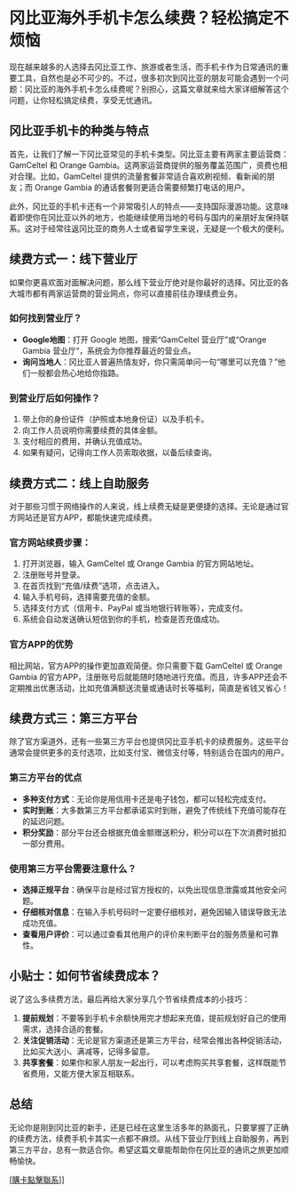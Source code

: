 # 冈比亚海外手机卡怎么续费？轻松搞定不烦恼

现在越来越多的人选择去冈比亚工作、旅游或者生活，而手机卡作为日常通讯的重要工具，自然也是必不可少的。不过，很多初次到冈比亚的朋友可能会遇到一个问题：冈比亚的海外手机卡怎么续费呢？别担心，这篇文章就来给大家详细解答这个问题，让你轻松搞定续费，享受无忧通讯。

## 冈比亚手机卡的种类与特点

首先，让我们了解一下冈比亚常见的手机卡类型。冈比亚主要有两家主要运营商：GamCeltel 和 Orange Gambia。这两家运营商提供的服务覆盖范围广，资费也相对合理。比如，GamCeltel 提供的流量套餐非常适合喜欢刷视频、看新闻的朋友；而 Orange Gambia 的通话套餐则更适合需要频繁打电话的用户。

此外，冈比亚的手机卡还有一个非常吸引人的特点——支持国际漫游功能。这意味着即使你在冈比亚以外的地方，也能继续使用当地的号码与国内的亲朋好友保持联系。这对于经常往返冈比亚的商务人士或者留学生来说，无疑是一个极大的便利。

## 续费方式一：线下营业厅

如果你更喜欢面对面解决问题，那么线下营业厅绝对是你最好的选择。冈比亚的各大城市都有两家运营商的营业网点，你可以直接前往办理续费业务。

### 如何找到营业厅？
- **Google地图**：打开 Google 地图，搜索“GamCeltel 营业厅”或“Orange Gambia 营业厅”，系统会为你推荐最近的营业点。
- **询问当地人**：冈比亚人普遍热情友好，你只需简单问一句“哪里可以充值？”他们一般都会热心地给你指路。

### 到营业厅后如何操作？
1. 带上你的身份证件（护照或本地身份证）以及手机卡。
2. 向工作人员说明你需要续费的具体金额。
3. 支付相应的费用，并确认充值成功。
4. 如果有疑问，记得向工作人员索取收据，以备后续查询。

## 续费方式二：线上自助服务

对于那些习惯于网络操作的人来说，线上续费无疑是更便捷的选择。无论是通过官方网站还是官方APP，都能快速完成续费。

### 官方网站续费步骤：
1. 打开浏览器，输入 GamCeltel 或 Orange Gambia 的官方网站地址。
2. 注册账号并登录。
3. 在首页找到“充值/续费”选项，点击进入。
4. 输入手机号码，选择需要充值的金额。
5. 选择支付方式（信用卡、PayPal 或当地银行转账等），完成支付。
6. 系统会自动发送确认短信到你的手机，检查是否充值成功。

### 官方APP的优势
相比网站，官方APP的操作更加直观简便。你只需要下载 GamCeltel 或 Orange Gambia 的官方APP，注册账号后就能随时随地进行充值。而且，许多APP还会不定期推出优惠活动，比如充值满额送流量或通话时长等福利，简直是省钱又省心！

## 续费方式三：第三方平台

除了官方渠道外，还有一些第三方平台也提供冈比亚手机卡的续费服务。这些平台通常会提供更多的支付选项，比如支付宝、微信支付等，特别适合在国内的用户。

### 第三方平台的优点
- **多种支付方式**：无论你是用信用卡还是电子钱包，都可以轻松完成支付。
- **实时到账**：大多数第三方平台都承诺实时到账，避免了传统线下充值可能存在的延迟问题。
- **积分奖励**：部分平台还会根据充值金额赠送积分，积分可以在下次消费时抵扣一部分费用。

### 使用第三方平台需要注意什么？
- **选择正规平台**：确保平台是经过官方授权的，以免出现信息泄露或其他安全问题。
- **仔细核对信息**：在输入手机号码时一定要仔细核对，避免因输入错误导致无法成功充值。
- **查看用户评价**：可以通过查看其他用户的评价来判断平台的服务质量和可靠性。

## 小贴士：如何节省续费成本？

说了这么多续费方法，最后再给大家分享几个节省续费成本的小技巧：

1. **提前规划**：不要等到手机卡余额快用完才想起来充值，提前规划好自己的使用需求，选择合适的套餐。
2. **关注促销活动**：无论是官方渠道还是第三方平台，经常会推出各种促销活动，比如买大送小、满减等，记得多留意。
3. **共享套餐**：如果你和家人朋友一起出行，可以考虑购买共享套餐，这样既能节省费用，又能方便大家互相联系。

## 总结

无论你是刚到冈比亚的新手，还是已经在这里生活多年的熟面孔，只要掌握了正确的续费方法，续费手机卡其实一点都不麻烦。从线下营业厅到线上自助服务，再到第三方平台，总有一款适合你。希望这篇文章能帮助你在冈比亚的通讯之旅更加顺畅愉快。

[[購卡點擊聯系](https://t.me/s/esim1088)]]